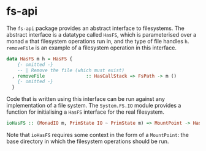 # fs-api

The `fs-api` package provides an abstract interface to filesystems. The abstract
interface is a datatype called `HasFS`, which is parameterised over a monad `m`
that filesystem operations run in, and the type of file handles `h`.
`removeFile` is an example of a filesystem operation in this interface.

```haskell
data HasFS m h = HasFS {
    {- omitted -}
    -- | Remove the file (which must exist)
  , removeFile               :: HasCallStack => FsPath -> m ()
    {- omitted -}
  }
```

Code that is written using this interface can be run against any implementation
of a file system. The `System.FS.IO` module provides a function for initialising
a `HasFS` interface for the real filesystem.

```haskell
ioHasFS :: (MonadIO m, PrimState IO ~ PrimState m) => MountPoint -> HasFS m HandleIO
```

Note that `ioHasFS` requires some context in the form of a `MountPoint`: the
base directory in which the filesystem operations should be run.
